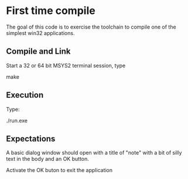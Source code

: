 # First time compile

The goal of this code is to exercise the toolchain to
compile one of the simplest win32 applications.


## Compile and Link
Start a 32 or 64 bit MSYS2 terminal session, type

make

## Execution

Type:

./run.exe

## Expectations
A basic dialog window should open with a title of "note"
with a bit of silly text in the body and an OK button.

Activate the OK buton to exit the application